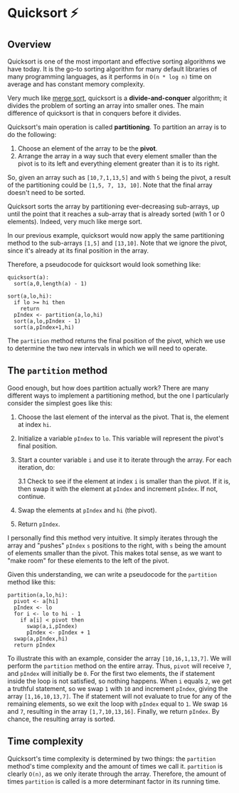 # Quicksort ⚡

## Overview

Quicksort is one of the most important and effective sorting algorithms we have
today. It is the go-to sorting algorithm for many default libraries of many
programming languages, as it performs in `O(n * log n)` time on average and has
constant memory complexity.

Very much like [merge sort](../merge-sort/README.md), quicksort is a
**divide-and-conquer** algorithm; it divides the problem of sorting an array
into smaller ones. The main difference of quicksort is that in conquers before
it divides.

Quicksort's main operation is called **partitioning**. To partition an array is
to do the following:

1. Choose an element of the array to be the **pivot**.
2. Arrange the array in a way such that every element smaller than the pivot is
   to its left and everything element greater than it is to its right.

So, given an array such as `[10,7,1,13,5]` and with `5` being the pivot, a
result of the partitioning could be `[1,5, 7, 13, 10]`. Note that the final
array doesn't need to be sorted.

Quicksort sorts the array by partitioning ever-decreasing sub-arrays, up until
the point that it reaches a sub-array that is already sorted (with 1 or 0
elements). Indeed, very much like merge sort.

In our previous example, quicksort would now apply the same partitioning method
to the sub-arrays `[1,5]` and `[13,10]`. Note that we ignore the pivot, since
it's already at its final position in the array.

Therefore, a pseudocode for quicksort would look something like:

```plaintext
quicksort(a):
  sort(a,0,length(a) - 1)

sort(a,lo,hi):
  if lo >= hi then
    return
  pIndex <- partition(a,lo,hi)
  sort(a,lo,pIndex - 1)
  sort(a,pIndex+1,hi)
```

The `partition` method returns the final position of the pivot, which we use to
determine the two new intervals in which we will need to operate.

## The `partition` method

Good enough, but how does partition actually work? There are many different ways
to implement a partitioning method, but the one I particularly consider the
simplest goes like this:

1. Choose the last element of the interval as the pivot. That is, the element at
   index `hi`.
2. Initialize a variable `pIndex` to `lo`. This variable will represent the
   pivot's final position.
3. Start a counter variable `i` and use it to iterate through the array. For
   each iteration, do:

   3.1 Check to see if the element at index `i` is smaller than the pivot. If it
   is, then swap it with the element at `pIndex` and increment `pIndex`. If not,
   continue.

4. Swap the elements at `pIndex` and `hi` (the pivot).

5. Return `pIndex`.

I personally find this method very intuitive. It simply iterates through the
array and "pushes" `pIndex` `s` positions to the right, with `s` being the
amount of elements smaller than the pivot. This makes total sense, as we want to
"make room" for these elements to the left of the pivot.

Given this understanding, we can write a pseudocode for the `partition` method
like this:

```plaintext
partition(a,lo,hi):
  pivot <- a[hi]
  pIndex <- lo
  for i <- lo to hi - 1
    if a[i] < pivot then
      swap(a,i,pIndex)
      pIndex <- pIndex + 1
  swap(a,pIndex,hi)
  return pIndex
```

To illustrate this with an example, consider the array `[10,16,1,13,7]`. We will
perform the `partition` method on the entire array. Thus, `pivot` will receive
`7`, and `pIndex` will initially be `0`. For the first two elements, the if
statement inside the loop is not satisfied, so nothing happens. When `i` equals
`2`, we get a truthful statement, so we swap `1` with `10` and increment
`pIndex`, giving the array `[1,16,10,13,7]`. The if statement will not evaluate
to true for any of the remaining elements, so we exit the loop with `pIndex`
equal to `1`. We swap `16` and `7`, resulting in the array `[1,7,10,13,16]`.
Finally, we return `pIndex`. By chance, the resulting array is sorted.

## Time complexity

Quicksort's time complexity is determined by two things: the `partition`
method's time complexity and the amount of times we call it. `partition` is
clearly `O(n)`, as we only iterate through the array. Therefore, the amount of
times `partition` is called is a more determinant factor in its running time.
